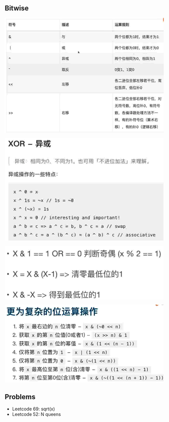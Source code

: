 ## Bitwise


![alt text](./imgs/bitwise-operation.png)

![alt text](./imgs/bitwise-xor.png)

![alt text](./imgs/bitwise-usage1.png)

![alt text](./imgs/bitwise-usage2.png)



## Problems
- Leetcode 69: sqrt(x)
- Leetcode 52: N queens